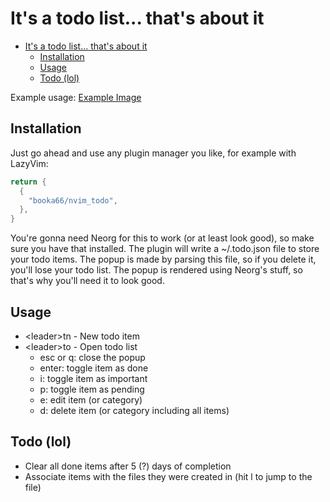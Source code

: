 # It's a todo list... that's about it

<!--toc:start-->

- [It's a todo list... that's about it](#its-a-todo-list-thats-about-it)
  - [Installation](#installation)
  - [Usage](#usage)
  - [Todo (lol)](#todo-lol)
  <!--toc:end-->

Example usage:
[Example Image](./example.png)

## Installation

Just go ahead and use any plugin manager you like, for example with LazyVim:

```lua
return {
  {
    "booka66/nvim_todo",
  },
}
```

You're gonna need Neorg for this to work (or at least look good), so make sure you have that installed. The plugin will write a ~/.todo.json file to store your todo items. The popup is made by parsing this file, so if you delete it, you'll lose your todo list. The popup is rendered using Neorg's stuff, so that's why you'll need it to look good.

## Usage

- \<leader\>tn - New todo item
- \<leader\>to - Open todo list
  - esc or q: close the popup
  - enter: toggle item as done
  - i: toggle item as important
  - p: toggle item as pending
  - e: edit item (or category)
  - d: delete item (or category including all items)

## Todo (lol)

- Clear all done items after 5 (?) days of completion
- Associate items with the files they were created in (hit l to jump to the file)
